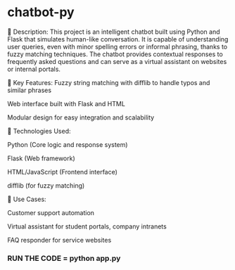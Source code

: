 # chatbot-py
🔹 Description:
This project is an intelligent chatbot built using Python and Flask that simulates human-like conversation. It is capable of understanding user queries, even with minor spelling errors or informal phrasing, thanks to fuzzy matching techniques. The chatbot provides contextual responses to frequently asked questions and can serve as a virtual assistant on websites or internal portals.

🔹 Key Features:
Fuzzy string matching with difflib to handle typos and similar phrases

Web interface built with Flask and HTML

Modular design for easy integration and scalability

🔹 Technologies Used:

Python (Core logic and response system)

Flask (Web framework)

HTML/JavaScript (Frontend interface)

difflib (for fuzzy matching)

🔹 Use Cases:

Customer support automation

Virtual assistant for student portals, company intranets

FAQ responder for service websites
### RUN THE CODE = python app.py
